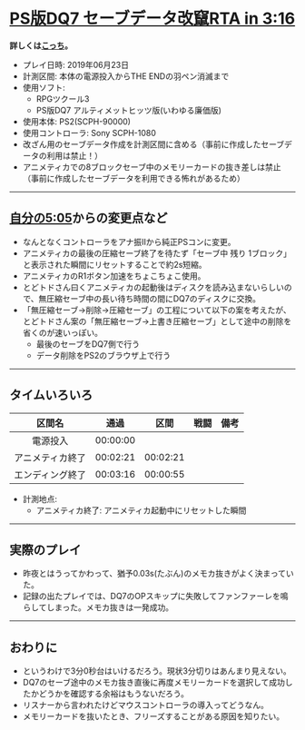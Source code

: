 # [PS版DQ7 セーブデータ改竄RTA in 3:16](https://www.youtube.com/watch?v=xVKnSBv1KAE)

**詳しくは[こっち](https://github.com/pingval/DQ7/blob/master/rta-saveglitch-20190623-00h05m05s.md)。**

- プレイ日時: 2019年06月23日
- 計測区間: 本体の電源投入からTHE ENDの羽ペン消滅まで
- 使用ソフト:
  - RPGツクール3
  - PS版DQ7 アルティメットヒッツ版(いわゆる廉価版)
- 使用本体: PS2(SCPH-90000)
- 使用コントローラ: Sony SCPH-1080
- 改ざん用のセーブデータ作成を計測区間に含める（事前に作成したセーブデータの利用は禁止！）
- アニメティカでの8ブロックセーブ中のメモリーカードの抜き差しは禁止（事前に作成したセーブデータを利用できる怖れがあるため）

----

## [自分の5:05](https://github.com/pingval/DQ7/blob/master/rta-saveglitch-20190623-00h05m05s.md)からの変更点など

- なんとなくコントローラをアナ振IIから純正PSコンに変更。
- アニメティカの最後の圧縮セーブ終了を待たず「セーブ中 残り 1ブロック」と表示された瞬間にリセットすることで約2s短縮。
- アニメティカのR1ボタン加速をちょこちょこ使用。
- とどトドさん曰くアニメティカの起動後はディスクを読み込まないらしいので、無圧縮セーブ中の長い待ち時間の間にDQ7のディスクに交換。
- 「無圧縮セーブ→削除→圧縮セーブ」の工程について以下の案を考えたが、とどトドさん案の「無圧縮セーブ→上書き圧縮セーブ」として途中の削除を省くのが速いっぽい。
  - 最後のセーブをDQ7側で行う
  - データ削除をPS2のブラウザ上で行う

----

## タイムいろいろ

|区間名|通過|区間|戦闘|備考|
|:---:|:---:|:---:|:---:|:---:|
|電源投入|00:00:00|||
|アニメティカ終了|00:02:21|00:02:21|||
|エンディング終了|00:03:16|00:00:55|||

- 計測地点:
  - アニメティカ終了: アニメティカ起動中にリセットした瞬間

----

## 実際のプレイ

- 昨夜とはうってかわって、猶予0.03s(たぶん)のメモカ抜きがよく決まっていた。
- 記録の出たプレイでは、DQ7のOPスキップに失敗してファンファーレを鳴らしてしまった。メモカ抜きは一発成功。

----

## おわりに

- というわけで3分0秒台はいけるだろう。現状3分切りはあんまり見えない。
- DQ7のセーブ途中のメモカ抜き直後に再度メモリーカードを選択して成功したかどうかを確認する余裕はもうないだろう。
- リスナーから言われたけどマウスコントローラの導入ってどうなん。
- メモリーカードを抜いたとき、フリーズすることがある原因を知りたい。
